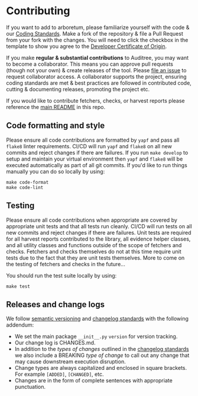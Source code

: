 # Contributing

If you want to add to arboretum, please familiarize yourself with the code & our [Coding Standards][]. Make a fork of the repository & file a Pull Request from your fork with the changes. You will need to click the checkbox in the template to show you agree to the [Developer Certificate of Origin](../blob/main/DCO1.1.txt).

If you make **regular & substantial contributions** to Auditree, you may want to become a collaborator. This means you can approve pull requests (though not your own) & create releases of the tool. Please [file an issue][new collab] to request collaborator access. A collaborator supports the project, ensuring coding standards are met & best practices are followed in contributed code, cutting & documenting releases, promoting the project etc.

If you would like to contribute fetchers, checks, or harvest reports please reference the [main README][Arboretum] in this repo.

## Code formatting and style

Please ensure all code contributions are formatted by `yapf` and pass all `flake8` linter requirements.
CI/CD will run `yapf` and `flake8` on all new commits and reject changes if there are failures.  If you
run `make develop` to setup and maintain your virtual environment then `yapf` and `flake8` will be executed
automatically as part of all git commits.  If you'd like to run things manually you can do so locally by using:

```shell
make code-format
make code-lint
```

## Testing

Please ensure all code contributions when appropriate are covered by appropriate unit tests and that all tests run cleanly.
CI/CD will run tests on all new commits and reject changes if there are failures.  Unit tests are required for all harvest
reports contributed to the library, all evidence helper classes, and all utility classes and functions outside of the
scope of fetchers and checks.  Fetchers and checks themselves do not at this time require unit tests due to the fact that
they are unit tests themselves. More to come on the testing of fetchers and checks in the future...

You should run the test suite locally by using:

```shell
make test
```

## Releases and change logs

We follow [semantic versioning][semver] and [changelog standards][changelog] with
the following addendum:

- We set the main package `__init__.py` `version` for version tracking.
- Our change log is CHANGES.md.
- In addition to the _types of changes_ outlined in the
[changelog standards][changelog] we also include a BREAKING _type of change_ to
call out any change that may cause downstream execution disruption.
- Change types are always capitalized and enclosed in square brackets.  For
example `[ADDED]`, `[CHANGED]`, etc.
- Changes are in the form of complete sentences with appropriate punctuation.

[semver]: https://semver.org/
[changelog]: https://keepachangelog.com/en/1.0.0/#how
[Arboretum]: https://github.com/ComplianceAsCode/auditree-arboretum
[Coding Standards]: https://complianceascode.github.io/auditree-framework/coding-standards.html
[new collab]: https://github.com/ComplianceAsCode/auditree-arboretum/issues/new?template=new-collaborator.md
